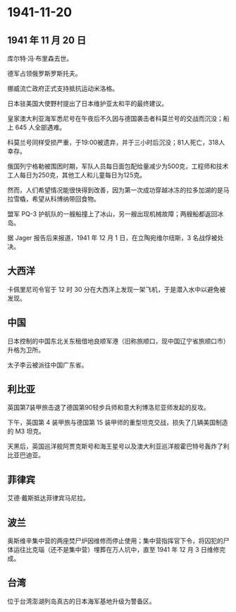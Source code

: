 # 1941-11-20

## 1941 年 11 月 20 日

库尔特·冯·布里森去世。

德军占领俄罗斯罗斯托夫。

挪威流亡政府正式支持抵抗运动米洛格。

日本驻美国大使野村提出了日本维护亚太和平的最终建议。

皇家澳大利亚海军悉尼号在午夜后不久因与德国袭击者科莫兰号的交战而沉没；船上
645 人全部遇难。

科莫兰号同样受损严重，于19:00被遗弃，并于三小时后沉没；81人死亡，318人幸存。

俄国列宁格勒被围困时期，军队人员每日面包配给量减少为500克，工程师和技术工人每日为250克，其他工人和儿童每日为125克。

然而，人们希望情况能很快得到改善，因为第一次成功穿越冰冻的拉多加湖的是马拉雪橇，希望从科博纳带回食物。

盟军 PQ-3
护航队的一艘船撞上了冰山，另一艘出现机械故障；两艘船都返回冰岛。

据 Jager 报告后来报道，1941 年 12 月 1 日，在立陶宛维尔纽斯，3
名战俘被处决。

## 大西洋

卡佩里尼司令官于 12 时 30
分在大西洋上发现一架飞机，于是潜入水中以避免被发现。

## 中国

日本控制的中国东北关东租借地良顺军港（旧称旅顺口，现中国辽宁省旅顺口市）升格为卫所。

太子李云被派往中国广东省。

## 利比亚

英国第7装甲旅击退了德国第90轻步兵师和意大利博洛尼亚师发起的反攻。

下午，英国第 4 装甲旅与德国第 15
装甲师的重型坦克交战，损失了几辆美国制造的 M3 坦克。

天黑后，英国巡洋舰阿贾克斯号和海王星号以及澳大利亚巡洋舰霍巴特号轰炸了利比亚巴迪亚。

## 菲律宾

艾德·戴斯抵达菲律宾马尼拉。

## 波兰

奥斯维辛集中营的两座焚尸炉因维修而停止使用；集中营指挥官下令，将囚犯的尸体运往比克瑙（还不是集中营）埋葬在万人坑中，直至
1941 年 12 月 3 日维修完成。

## 台湾

位于台湾澎湖列岛真古的日本海军基地升级为警备区。

